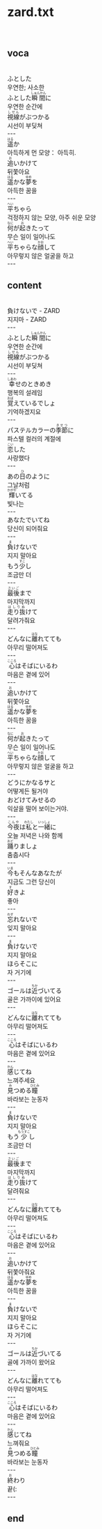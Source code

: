 <h1>zard.txt</h1><br>
<h2>voca</h2><br>
ふとした<br>
우연한; 사소한<br>
ふとした<Ruby>瞬間<rt>しゅんかん</rt></Ruby>に<br>
우연한 순간에<br>
<Ruby>視線<rt>しせん</rt></Ruby>がぶつかる<br>
시선이 부딪쳐<br>
---<br>
<Ruby>遥<rt>はる</rt></Ruby>か<br>
아득하게 먼 모양： 아득히.<br>
<Ruby>追<rt>お</rt></Ruby>いかけて<br>
뒤쫓아요<br>
<Ruby>遥<rt>はる</rt></Ruby>かな<Ruby><rb>夢</rb><rt>ゆめ</rt></Ruby>を<br>
아득한 꿈을<br>
---<br>
<Ruby>平<rt>へい</rt></Ruby>ちゃら<br>
걱정하지 않는 모양, 아주 쉬운 모양<br>
<Ruby>何<rt>なに</rt></Ruby>が<Ruby><rb>起</rb><rt>お</rt></Ruby>きたって<br>
무슨 일이 일어나도<br>
<Ruby>平<rt>へい</rt></Ruby>ちゃらな<Ruby>顔<rt>かお</rt></Ruby>して<br>
아무렇지 않은 얼굴을 하고<br>
---<br>
<h2>content</h2><br>
負けないで - ZARD<br>
지지마 - ZARD<br>
---<br>
ふとした<Ruby>瞬間<rt>しゅんかん</rt></Ruby>に<br>
우연한 순간에<br>
<Ruby>視線<rt>しせん</rt></Ruby>がぶつかる<br>
시선이 부딪쳐<br>
---<br>
<Ruby>幸<rt>しあわ</rt></Ruby>せのときめき<br>
행복의 설레임<br>
<Ruby>覚<rt>おぼ</rt></Ruby>えているでしょ<br>
기억하겠지요<br>
---<br>
パステルカラーの<Ruby>季節<rt>きせつ</rt></Ruby>に<br>
파스텔 컬러의 계절에<br>
<Ruby>恋<rt>こい</rt></Ruby>した<br>
사랑했다<br>
---<br>
あの<Ruby>日<rt>ひ</rt></Ruby>のように<br>
그날처럼<br>
<Ruby>輝<rt>かがや</rt></Ruby>いてる<br>
빛나는<br>
---<br>
あなたでいてね<br>
당신이 되어줘요<br>
---<br>
<Ruby>負<rt>ま</rt></Ruby>けないで<br>
지지 말아요<br>
もう<Ruby>少<rt>すこ</rt></Ruby>し<br>
조금만 더<br>
---<br>
<Ruby>最後<rt>さいご</rt></Ruby>まで<br>
마지막까지<br>
<Ruby>走り抜<rt>はしりぬ</rt></Ruby>けて<br>
달려가줘요<br>
---<br>
どんなに<Ruby>離<rt>はな</rt></Ruby>れてても<br>
아무리 떨어져도<br>
---<br>
<Ruby>心<rt>こころ</rt></Ruby>はそばにいるわ<br>
마음은 곁에 있어<br>
---<br>
<Ruby>追<rt>お</rt></Ruby>いかけて<br>
뒤쫓아요<br>
<Ruby>遥<rt>はる</rt></Ruby>かな<Ruby><rb>夢</rb><rt>ゆめ</rt></Ruby>を<br>
아득한 꿈을<br>
---<br>
<Ruby>何<rt>なに</rt></Ruby>が<Ruby><rb>起</rb><rt>お</rt></Ruby>きたって<br>
무슨 일이 일어나도<br>
<Ruby>平<rt>へい</rt></Ruby>ちゃらな<Ruby>顔<rt>かお</rt></Ruby>して<br>
아무렇지 않은 얼굴을 하고<br>
---<br>
どうにかなるサと<br>
어떻게든 될거야<br>
おどけてみせるの<br>
익살을 떨어 보이는거야.<br>
---<br>
<Ruby>今夜<rt>こんや</rt></Ruby>は<Ruby><rb>私</rb><rt>わたし</rt></Ruby>と<Ruby><rb>一緒</rb><rt>いっしょ</rt></Ruby>に<br>
오늘 저녁은 나와 함께<br>
<Ruby>踊<rt>おど</rt></Ruby>りましょ<br>
춤춥시다<br>
---<br>
<Ruby>今<rt>いま</rt></Ruby>もそんなあなたが<br>
지금도 그런 당신이<br>
<Ruby>好<rt>す</rt></Ruby>きよ<br>
좋아<br>
---<br>
<Ruby>忘<rt>わす</rt></Ruby>れないで<br>
잊지 말아요<br>
---<br>
<Ruby>負<rt>ま</rt></Ruby>けないで<br>
지지 말아요<br>
ほらそこに<br>
자 거기에<br>
---<br>
ゴールは<Ruby>近<rt>ちか</rt></Ruby>づいてる<br>
골은 가까이에 있어요<br>
---<br>
どんなに<Ruby>離<rt>はな</rt></Ruby>れてても<br>
아무리 떨어져도<br>
---<br>
<Ruby>心<rt>こころ</rt></Ruby>はそばにいるわ<br>
마음은 곁에 있어요<br>
---<br>
<Ruby>感<rt>かん</rt></Ruby>じてね<br>
느껴주세요<br>
<Ruby>見<rt>み</rt></Ruby>つめる<Ruby><rb>瞳</rb><rt>ひとみ</rt></Ruby><br>
바라보는 눈동자<br>
---<br>
<Ruby>負<rt>ま</rt></Ruby>けないで<br>
지지 말아요<br>
もう<Ruby>少<rt>もうすこ</rt></Ruby>し<br>
조금만 더<br>
---<br>
<Ruby>最後<rt>さいご</rt></Ruby>まで<br>
마지막까지<br>
<Ruby>走り抜<rt>はしりぬ</rt></Ruby>けて<br>
달려줘요<br>
---<br>
どんなに<Ruby>離<rt>はな</rt></Ruby>れてても<br>
아무리 떨어져도<br>
---<br>
<Ruby>心<rt>こころ</rt></Ruby>はそばにいるわ<br>
마음은 곁에 있어요<br>
---<br>
<Ruby>追<rt>お</rt></Ruby>いかけて<br>
뒤쫓아줘요<br>
<Ruby>遥<rt>はる</rt></Ruby>かな<Ruby><rb>夢</rb><rt>ゆめ</rt></Ruby>を<br>
아득한 꿈을<br>
---<br>
<Ruby>負<rt>ま</rt></Ruby>けないで<br>
지지 말아요<br>
ほらそこに<br>
자 거기에<br>
---<br>
ゴールは<Ruby>近<rt>ちか</rt></Ruby>づいてる<br>
골에 가까이 왔어요<br>
---<br>
どんなに<Ruby>離<rt>はな</rt></Ruby>れてても<br>
아무리 떨어져도<br>
---<br>
<Ruby>心<rt>こころ</rt></Ruby>はそばにいるわ<br>
마음은 곁에 있어요<br>
---<br>
<Ruby>感<rt>かん</rt></Ruby>じてね<br>
느껴줘요<br>
<Ruby>見<rt>み</rt></Ruby>つめる<Ruby><rb>瞳</rb><rt>ひとみ</rt></Ruby><br>
바라보는 눈동자<br>
---<br>
<ruby>終<rt>お</rt></ruby>わり<br>
끝(:<br>
---<br>
<h2>end</h2><br>
